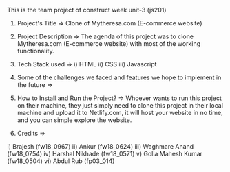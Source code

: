 This is the team project of construct week unit-3 (js201)

1. Project's Title =>
Clone of Mytheresa.com (E-commerce website)


2. Project Description =>
 The agenda of this project was to clone Mytheresa.com (E-commerce website) with most of the working functionality.
 
3. Tech Stack used =>
i) HTML
ii) CSS
iii) Javascript 

4. Some of the challenges we faced and features we hope to implement in the future =>







5.  How to Install and Run the Project? =>
Whoever wants to run this project on their machine, they just simply need to 
clone this project in their local machine and upload it to Netlify.com, it will 
host your website in no time, and you can simple explore the website. 


6. Credits =>

i) Brajesh (fw18_0967)
ii) Ankur (fw18_0624)
iii) Waghmare Anand	(fw18_0754)
iv) Harshal Nikhade (fw18_0571)
v) Golla Mahesh Kumar (fw18_0504)
vi) Abdul Rub (fp03_014)
 
 
 
